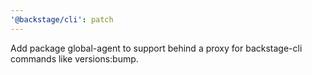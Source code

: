 ```yaml
---
'@backstage/cli': patch
---
```


Add package global-agent to support behind a proxy for backstage-cli commands like versions:bump.
